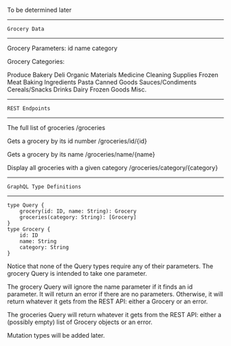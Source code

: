 To be determined later

---

    Grocery Data

---

Grocery Parameters:
id
name
category

Grocery Categories:

Produce
Bakery
Deli
Organic Materials
Medicine
Cleaning Supplies
Frozen Meat
Baking Ingredients
Pasta
Canned Goods
Sauces/Condiments
Cereals/Snacks
Drinks
Dairy
Frozen Goods
Misc.

---

    REST Endpoints

---

The full list of groceries
/groceries

Gets a grocery by its id number
/groceries/id/{id}

Gets a grocery by its name
/groceries/name/{name}

Display all groceries with a given category
/groceries/category/{category}

---

    GraphQL Type Definitions

---

```
type Query {
    grocery(id: ID, name: String): Grocery
    groceries(category: String): [Grocery]
}
type Grocery {
    id: ID
    name: String
    category: String
}
```

Notice that none of the Query types require any of their parameters. The grocery Query is intended to take one parameter.

The grocery Query will ignore the name parameter if it finds an id parameter. It will return an error if there are no parameters. Otherwise, it will return whatever it gets from the REST API: either a Grocery or an error.

The groceries Query will return whatever it gets from the REST API: either a (possibly empty) list of Grocery objects or an error.

Mutation types will be added later.
